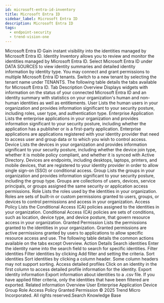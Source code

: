 ```yaml
---
id: microsoft-entra-id-inventory
title: Microsoft Entra ID
sidebar_label: Microsoft Entra ID
description: Microsoft Entra ID
tags:
  - endpoint-security
  - trend-vision-one
---
```


 Microsoft Entra ID Gain instant visibility into the identities managed by Microsoft Entra ID. Identity Inventory allows you to review and monitor the identities managed by Microsoft Entra ID. Select Microsoft Entra ID under DATA SOURCES to view identity summaries and detailed identity information by identity type. You may connect and grant permissions to multiple Microsoft Entra ID tenants. Switch to a new tenant by selecting the tenant name under TENANTS. The following table details the tabs available for Microsoft Entra ID. Tab Description Overview Displays widgets with information on the status of your connected Microsoft Entra ID and an identity summary with statistics on your organization's human and non-human identities as well as entitlements. User Lists the human users in your organization and provides information significant to your security posture, including roles, user type, and authentication type. Enterprise Application Lists the enterprise applications in your organization and provides information significant to your security posture, including whether the application has a publisher or is a first-party application. Enterprise applications are applications registered with your identity provider that need to access user and group data or to which you wish to control access. Device Lists the devices in your organization and provides information significant to your security posture, including whether the device join type, whether it is mobile policy compliant, and whether it is synced with Active Directory. Devices are endpoints, including desktops, laptops, printers, and mobile devices, that are registered to your identity provider in order to allow single sign-on (SSO) or conditional access. Group Lists the groups in your organization and provides information significant to your security posture, including the group type. Groups are collections of users, devices, service principals, or groups assigned the same security or application access permissions. Role Lists the roles used by the identities in your organization. Roles are sets of built-in or custom permissions granted to users, groups, or devices to control permissions and access in your organization. Access Policy Lists the Conditional Access (CA) policies assigned to the identities in your organization. Conditional Access (CA) policies are sets of conditions, such as location, device type, and device posture, that govern resource access in your organization. Granted Permission Lists the permissions granted to the identities in your organization. Granted permissions are active permissions granted by users to applications to allow specific resource access and use. The following table details the common actions available on the tabs except Overview. Action Details Search identities Enter the identity name into the search field to search for specific identities. Filter identities Filter identities by clicking Add filter and setting the criteria. Sort identities Sort identities by clicking a column header. Some column headers may not support sorting. Access detailed profiles Click on an identity in the first column to access detailed profile information for the identity. Export identity information Export information about identities to a .csv file. If you have applied filter criteria, only the identities that have been filtered are exported. Related information Overview User Enterprise Application Device Group Role Access Policy Granted Permission © 2025 Trend Micro Incorporated. All rights reserved.Search Knowledge Base